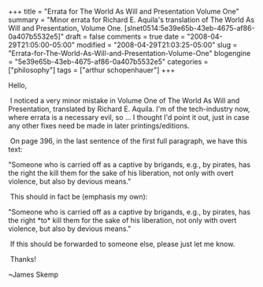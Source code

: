 +++
title = "Errata for The World As Will and Presentation Volume One"
summary = "Minor errata for Richard E. Aquila's translation of The World As Will and Presentation, Volume One. [slnet0514:5e39e65b-43eb-4675-af86-0a407b5532e5]"
draft = false
comments = true
date = "2008-04-29T21:05:00-05:00"
modified = "2008-04-29T21:03:25-05:00"
slug = "Errata-for-The-World-As-Will-and-Presentation-Volume-One"
blogengine = "5e39e65b-43eb-4675-af86-0a407b5532e5"
categories = ["philosophy"]
tags = ["arthur schopenhauer"]
+++

<p>
Hello, 
</p>
<p>
&nbsp;I noticed a very minor mistake in Volume One of The World As Will and Presentation, translated by Richard E. Aquila. I&#39;m of the tech-industry now, where errata is a necessary evil, so ... I thought I&#39;d point it out, just in case any other fixes need be made in later printings/editions. 
</p>
<p>
&nbsp;On page 396, in the last sentence of the first full paragraph, we have this text: 
</p>
<p>
&quot;Someone who is carried off as a captive by brigands, e.g., by pirates, has the right the kill them for the sake of his liberation, not only with overt violence, but also by devious means.&quot; 
</p>
<p>
&nbsp;This should in fact be (emphasis my own): 
</p>
<p>
&quot;Someone who is carried off as a captive by brigands, e.g., by pirates, has the right *to* kill them for the sake of his liberation, not only with overt violence, but also by devious means.&quot; 
</p>
<p>
&nbsp;If this should be forwarded to someone else, please just let me know. 
</p>
<p>
&nbsp;Thanks! 
</p>
<p>
~James Skemp 
</p>

